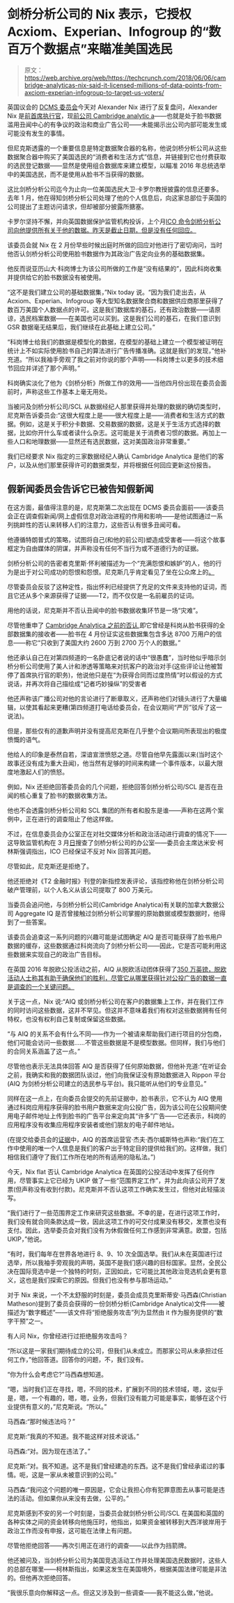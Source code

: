 # 剑桥分析公司的 Nix 表示，它授权 Acxiom、Experian、Infogroup 的“数百万个数据点”来瞄准美国选民

> 原文：<https://web.archive.org/web/https://techcrunch.com/2018/06/06/cambridge-analyticas-nix-said-it-licensed-millions-of-data-points-from-axciom-experian-infogroup-to-target-us-voters/>

英国议会的 [DCMS 委员会](https://web.archive.org/web/20230319150338/https://www.parliament.uk/business/committees/committees-a-z/commons-select/digital-culture-media-and-sport-committee/inquiries/parliament-2017/fake-news-17-19/)今天对 Alexander Nix 进行了反复盘问，Alexander Nix 是[前首席执行官](https://web.archive.org/web/20230319150338/https://techcrunch.com/2018/03/20/cambridge-analytica-ceo-alexander-nix-has-reportedly-been-suspended/)，现[前公司 Cambridge analytic a](https://web.archive.org/web/20230319150338/https://techcrunch.com/2018/05/02/cambridge-analytica-shuts-down/)——也就是处于脸书数据滥用丑闻中心的有争议的政治和商业广告公司——未能揭示出公司内部可能发生或可能没有发生的事情。

但尼克斯透露的一个重要信息是特定数据聚合器的名称，他说剑桥分析公司从这些数据聚合器中购买了美国选民的“消费者和生活方式”信息，并链接到它也付费获取的选民登记数据——显然是使用组合数据库来建立模型，以瞄准 2016 年总统选举中的美国选民，而不是使用从脸书不当获得的数据。

这比剑桥分析公司迄今为止向一位美国选民大卫·卡罗尔教授披露的信息还要多。去年 1 月，他在得知剑桥分析公司处理了他的个人信息后，向这家总部位于英国的公司提出了主题访问请求，但却被部分披露所搪塞。

卡罗尔坚持不懈，并向英国数据保护监管机构投诉，上个月[ICO 命令剑桥分析公司向他提供所有关于他的数据。昨天是截止日期，但是没有任何回应。](https://web.archive.org/web/20230319150338/https://techcrunch.com/2018/05/05/uk-watchdog-orders-cambridge-analytica-to-give-up-data-in-us-voter-test-case/)

该委员会就 Nix 在 2 月份早些时候出庭时所做的回应对他进行了密切询问，当时他否认剑桥分析公司使用脸书数据作为其政治广告定向业务的基础数据集。

他反而说亚历山大·科岗博士为该公司所做的工作是“没有结果的”，因此科岗收集并提供给它的脸书数据没有被使用。

“这不是我们建立公司的基础数据集，”Nix today 说。“因为我们走出去，从 Acxiom、Experian、Infogroup 等大型知名数据聚合商和数据供应商那里获得了数百万美国个人数据点的许可。这是我们数据库的基石，还有政治数据——请原谅，选民档案数据——在美国也可以买到。这是我们公司的基石，在我们意识到 GSR 数据毫无结果后，我们继续在此基础上建立公司。”

“科岗博士给我们的数据是模型化的数据，在模型的基础上建立一个模型被证明在统计上不如实际使用脸书自己的算法进行广告传播准确。这就是我们的发现，”他补充道。“所以我袖手旁观了我之前对你说的那个声明——科岗博士以更多的技术细节回应并详述了那个声明。”

科岗确实淡化了他为《剑桥分析》所做工作的效用——当他四月份出现在委员会面前时，声称这些工作基本上毫无用处。

当被问及剑桥分析公司/SCL 从数据经纪人那里获得并处理的数据的确切类型时，尼克斯告诉委员会:“这很大程度上是——很大程度上是——消费者和生活方式的数据。例如，这是关于积分卡数据、交易数据的数据，这是关于生活方式选择的数据，比如你开什么车或者读什么杂志。这可能是关于消费者习惯的数据。再加上一些人口和地理数据——显然还有选民数据，这对美国政治非常重要。”

我们已经要求 Nix 指定的三家数据经纪人确认 Cambridge Analytica 是他们的客户，以及从他们那里获得许可的数据类型，并将根据任何回应更新这份报告。

## 假新闻委员会告诉它已被告知假新闻

在这方面，最值得注意的是，尼克斯第二次出现在 DCMS 委员会面前——该委员会正在调查假新闻/网上虚假信息对政治进程的作用和影响——是他试图通过一系列挑衅性的否认来转移人们的注意力，这些否认有很多丑闻可看。

他遵循特朗普式的策略，试图将自己(和他的前公司)塑造成受害者——将这个故事框定为自由媒体的阴谋，并声称没有任何不当行为或不道德行为的证据。

剑桥分析公司的告密者克里斯·怀利被描述为一个“充满怨恨和嫉妒”的人，他的行为是出于对公司成功的怨恨和怨恨。尼克斯几乎肯定看见了坐在公众席上的[。](https://web.archive.org/web/20230319150338/https://twitter.com/chrisinsilico/status/1004353583108837376)

尽管委员会反驳了这种定性，指出怀利已经提供了充足的文件来支持他的证词，而且它还从多个来源获得了证据——T2，而不仅仅是一名前雇员的证词。

用他的话说，尼克斯并不否认丑闻中的脸书数据收集环节是一场“灾难”。

尽管他重申了 [Cambridge Analytica 之前的否认](https://web.archive.org/web/20230319150338/https://techcrunch.com/2018/04/04/cambridge-analytica-30-million/),即它曾经是科岗从脸书获得的全部数据集的接收者——脸书在 4 月份证实这些数据集包含多达 8700 万用户的信息——称它“只收到了美国大约 2600 万到 2700 万个人的数据。”

他还承认自己在对第四频道的一名卧底记者说的话中“很愚蠢”，当时他似乎暗示剑桥分析公司使用了美人计和渗透等策略来对抗客户的政治对手(这些评论让他被暂停了首席执行官的职务)，他说他只是在“为获得合同而过度热情”时以假设的方式说话，并再次将自己描绘成“记者巧妙操纵”的受害者

他还声称该广播公司对他的言论进行了断章取义，还声称他们对镜头进行了大量编辑，以使其看起来更糟(第四频道打电话给委员会，在会议期间“严厉”驳斥了这一说法)。

但是，那些仅有的道歉声明并没有提高尼克斯在几乎整个会议期间所表现出的极度愤慨的语气。

他给人的印象是泰然自若，深谙宣泄愤怒之道。尽管自他早先露面以来(当时这个故事还没有成为重大丑闻)，他当然有足够的时间来构建一个事件版本，以最大限度地激起人们的愤怒。

例如，Nix 还拒绝回答委员会的几个问题，拒绝回答剑桥分析公司/SCL 是否在丑闻的核心重复了脸书的数据收集方法。

他也不会透露剑桥分析公司和 SCL 集团的所有者和股东是谁——声称在这两个案例中，正在进行的调查阻止了他这样做。

不过，在信息委员会办公室正在对社交媒体分析和政治活动进行调查的情况下——这导致监管机构在 3 月[日](https://web.archive.org/web/20230319150338/https://techcrunch.com/2018/03/24/cambridge-analytica-raided-by-uk-data-watchdog/)搜查了剑桥分析公司的办公室——委员会主席达米安·柯林斯强调指出，ICO 已经保证不反对 Nix 回答其问题。

尽管如此，尼克斯还是拒绝了。

他还拒绝对《T2 金融时报》刊登的新指控发表评论，该指控称他在剑桥分析公司破产管理前，以个人名义从该公司提取了 800 万美元。

当委员会追问他，与剑桥分析公司(Cambridge Analytica)有关联的加拿大数据公司 Aggregate IQ 是否曾接触过剑桥分析公司掌握的原始数据或模型数据时，他得到了一些答案。

该委员会追查这一系列问题的兴趣可能是试图确定 AIQ 是否可能获得了脸书用户数据的缓存，这些数据通过科岗流向了剑桥分析公司——因此，它是否可能利用这些数据来实现自己的政治广告目标。

在英国 2016 年脱欧公投活动之前，AIQ 从脱欧活动团体获得了[350 万英镑，脱欧活动人士称其有助于确保他们的胜利，尽管它从哪里获得针对公投广告的数据一直是调查的一个关键问题。](https://web.archive.org/web/20230319150338/https://www.telegraph.co.uk/news/2017/02/24/exclusive-tiny-canadian-company-helped-swing-brexit-vote-leave/)

关于这一点，Nix 说:“AIQ 或剑桥分析公司在客户的数据集上工作，并在我们工作的同时访问这些数据，这并不罕见。但这并不意味着我们有权对这些数据拥有任何特权，也没有权利自己复制或保留这些数据。

“与 AIQ 的关系不会有什么不同——作为一个被请来帮助我们进行项目的分包商，他们可能会访问一些数据……不管这些数据是不是模型数据。但同样，我们与他们的合同关系涵盖了这一点。”

尽管他也表示无法具体回答 AIQ 是否获得了任何原始数据，但他补充道:“在听证会之前，我确实和我的数据团队谈过，他们向我保证没有原始数据进入 Rippon 平台(AIQ 为剑桥分析公司建立的选民参与平台)。我只能听从他们的专业意见。”

同样在这一点上，在向委员会提交的先前证据中，脸书表示，它不认为 AIQ 使用通过科岗应用程序获得的脸书用户数据来定向公投广告，因为该公司在公投期间使用电子邮件地址上传到脸书的广告平台来定向其“许多”广告——它还表示，科岗的应用程序没有收集应用程序安装者或他们朋友的电子邮件地址。

(在提交给委员会的[证据](https://web.archive.org/web/20230319150338/http://data.parliament.uk/writtenevidence/committeeevidence.svc/evidencedocument/digital-culture-media-and-sport-committee/fake-news/written/82912.pdf)中，AIQ 的首席运营官·杰夫·西尔威斯特也声称:“我们在工作中使用的唯一个人信息是我们的客户出于特定目的提供给我们的。这样做，我们相信我们遵守了我们工作所在地的所有适用的隐私法。”)

今天，Nix flat 否认 Cambridge Analytica 在英国的公投活动中发挥了任何作用，尽管事实上它已经为 UKIP 做了一些“范围界定工作”，并为此向该公司开了发票(但声称没有收到付款)。尼克斯并不否认这项工作确实发生过，但他对此轻描淡写。

“我们进行了一些范围界定工作来研究这些数据。不幸的是，在进行这项工作时，我们没有就合同条款达成一致，因此这项工作的可交付成果没有移交，发票也没有支付。因此，选举委员会对我们没有为休假做任何工作感到非常满意。欧盟，包括 UKIP，”他说。

“有时，我们每年在世界各地进行 8、9、10 次全国选举。我们从未在英国进行过选举，所以我袖手旁观我的声明，英国不是我们感兴趣的目标国家。显然，全民公决在国际竞选中是一个独特的时刻，正因如此，它可能比其他政治竞选机会更有意义，这也是我们探索它的原因。但我们也没有参与那场运动。”

对于 Nix 来说，一个不太舒服的时刻是，委员会成员克里斯蒂安·马西森(Christian Matheson)提到了委员会获得的一份剑桥分析(Cambridge Analytica)文件——被描述为“数字概述”——该文件将“拒绝服务攻击”列为显然由 it 作为服务提供的“数字干预”之一。

有人问 Nix，你曾经进行过拒绝服务攻击吗？

“所以这是一家我们期待成立的公司，但我们从未成立。而那家公司从未承担过任何工作，”他回答道。回答你的问题，不，我们没有。

“你为什么会考虑它?”马西森想知道。

“嗯，当时我们正在寻找，嗯，不同的技术，扩展到不同的技术领域，嗯，这似乎是，嗯，一个有趣的，嗯，嗯，业务，但我们没有能力可能是事实，能够在这个行业提供有意义的，”尼克斯说。“所以。”

马西森:“那时候违法吗？”

尼克斯:“我真的不知道。我不能这样对技术说话。”

马西森:“对。因为现在违法了。”

尼克斯:“对。我不知道。这不是我们曾经建造的东西。这不是我们曾经承诺过的事情。呃，这是一家从未被意识到的公司。”

马西森:“我问这个问题的唯一原因是，它会让我担心你有犯罪意图去从事可能是违法的活动。但如果你从来没有去做，公平的。”

尼克斯感到不安的另一个时刻是，当委员会就剑桥分析公司/SCL 在美国和英国的各种实体之间的资金转移向他施压时，他指出，如果资金被转移到大西洋彼岸用于政治工作而没有申报，这可能在法律上有问题。

尽管他拒绝回答——再次引用正在进行的调查——以此作为挡箭牌。

他还被问及，当剑桥分析公司为美国竞选活动工作并处理美国选民数据时，这些人的总部在哪里——柯林斯指出，如果这发生在美国境外，根据美国法律可能是非法的。但他再次拒绝回答。

“我很乐意向你解释这一点。但这又涉及到一些调查——我不能这么做，”他说。